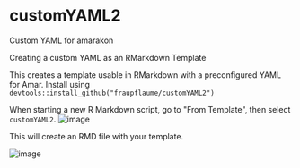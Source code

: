 # customYAML2
Custom YAML for amarakon

Creating a custom YAML as an RMarkdown Template

This creates a template usable in RMarkdown with a preconfigured YAML for Amar. Install using `devtools::install_github("fraupflaume/customYAML2")`

When starting a new R Markdown script, go to "From Template", then select `customYAML2`. 
![image](https://user-images.githubusercontent.com/32872512/158230869-6b31a168-7ce0-4052-9dc7-90ae1000822f.png)

<!-- badges: start
[![R-CMD-check](https://github.com/fraupflaume/customYAML2/workflows/R-CMD-check/badge.svg)](https://github.com/fraupflaume/customYAML2/actions)
<!-- badges: end -->

This will create an RMD file with your template.

![image](https://user-images.githubusercontent.com/32872512/158230942-3fcd2346-382a-45f0-8abf-672b7405f484.png)


